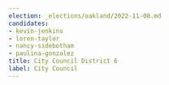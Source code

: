 ```yaml
---
election: _elections/oakland/2022-11-08.md
candidates:
- kevin-jenkins
- loren-taylor
- nancy-sidebotham
- paulina-gonzalez
title: City Council District 6
label: City Council
---
```

